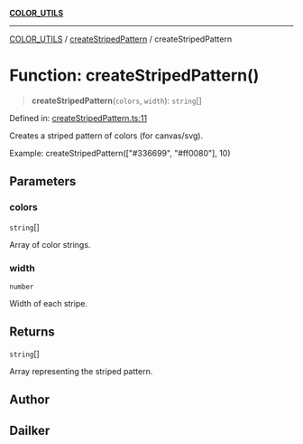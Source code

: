 [**COLOR_UTILS**](../../README.md)

***

[COLOR_UTILS](../../README.md) / [createStripedPattern](../README.md) / createStripedPattern

# Function: createStripedPattern()

> **createStripedPattern**(`colors`, `width`): `string`[]

Defined in: [createStripedPattern.ts:11](https://github.com/dailker/everyutil/blob/d12555c550c1d59295f536d15822ff0e97aceecb/src/color/createStripedPattern.ts#L11)

Creates a striped pattern of colors (for canvas/svg).

Example: createStripedPattern(["#336699", "#ff0080"], 10)

## Parameters

### colors

`string`[]

Array of color strings.

### width

`number`

Width of each stripe.

## Returns

`string`[]

Array representing the striped pattern.

## Author

## Dailker
